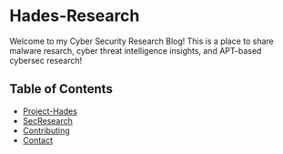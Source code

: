 # Hades-Research

Welcome to my Cyber Security Research Blog! This is a place to share malware resarch, cyber threat intelligence insights, and APT-based cybersec research!

## Table of Contents

- [Project-Hades](#Project-Hades)
- [SecResearch](#secresearch)
- [Contributing](#contributing)
- [Contact](#contact)



